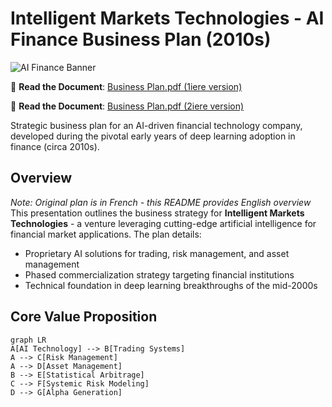 # Intelligent Markets Technologies - AI Finance Business Plan (2010s)

<!-- Banner placeholder - Recommend using AI/finance themed image -->
![AI Finance Banner](https://via.placeholder.com/800x400.png?text=AI+Financial+Markets+Technology)

📄 **Read the Document**: [Business Plan.pdf (1iere version)](./pdf/Business%20Plan.pdf)

📄 **Read the Document**: [Business Plan.pdf (2iere version)](./pdf/Business%20Plan%20revu%20CC.pdf)


<!-- Project Overview: Clear heading establishes context -->
Strategic business plan for an AI-driven financial technology company, developed during the pivotal early years of deep learning adoption in finance (circa 2010s).

## Overview
<!-- French-to-English clarification -->
*Note: Original plan is in French - this README provides English overview*  
This presentation outlines the business strategy for **Intelligent Markets Technologies** - a venture leveraging cutting-edge artificial intelligence for financial market applications. The plan details:
- Proprietary AI solutions for trading, risk management, and asset management
- Phased commercialization strategy targeting financial institutions
- Technical foundation in deep learning breakthroughs of the mid-2000s

## Core Value Proposition
<!-- Visual explanation of business logic -->
```mermaid
graph LR
A[AI Technology] --> B[Trading Systems]
A --> C[Risk Management]
A --> D[Asset Management]
B --> E[Statistical Arbitrage]
C --> F[Systemic Risk Modeling]
D --> G[Alpha Generation]

